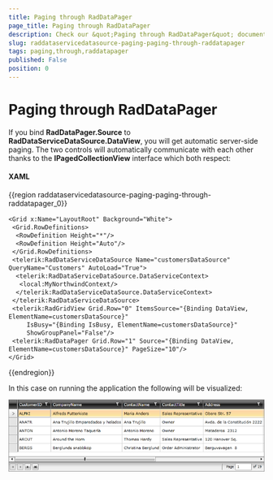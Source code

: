```yaml
---
title: Paging through RadDataPager
page_title: Paging through RadDataPager
description: Check our &quot;Paging through RadDataPager&quot; documentation article for the RadDataServiceDataSource {{ site.framework_name }} control.
slug: raddataservicedatasource-paging-paging-through-raddatapager
tags: paging,through,raddatapager
published: False
position: 0
---
```


# Paging through RadDataPager

If you bind __RadDataPager.Source__ to __RadDataServiceDataSource.DataView__, you will get automatic server-side paging. The two controls will automatically communicate with each other thanks to the __IPagedCollectionView__ interface which both respect:

#### __XAML__

{{region raddataservicedatasource-paging-paging-through-raddatapager_0}}

	<Grid x:Name="LayoutRoot" Background="White">
	 <Grid.RowDefinitions>
	  <RowDefinition Height="*"/>
	  <RowDefinition Height="Auto"/>
	 </Grid.RowDefinitions>
	 <telerik:RadDataServiceDataSource Name="customersDataSource" QueryName="Customers" AutoLoad="True">
	  <telerik:RadDataServiceDataSource.DataServiceContext>
	   <local:MyNorthwindContext/>
	  </telerik:RadDataServiceDataSource.DataServiceContext>
	 </telerik:RadDataServiceDataSource>
	 <telerik:RadGridView Grid.Row="0" ItemsSource="{Binding DataView, ElementName=customersDataSource}" 
	     IsBusy="{Binding IsBusy, ElementName=customersDataSource}" 
	     ShowGroupPanel="False"/>  
	 <telerik:RadDataPager Grid.Row="1" Source="{Binding DataView, ElementName=customersDataSource}" PageSize="10"/>
	</Grid>
{{endregion}}

In this case on running the application the following will be visualized:

![WPF RadDataServiceDataSource ](images/RadDataServiceDataSource_PagingThroughRadDataPager.png)